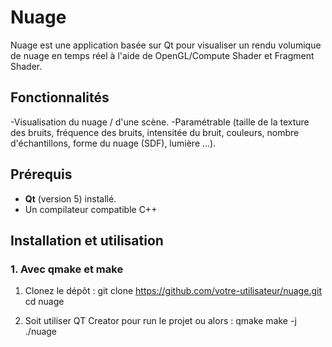 # Nuage

Nuage est une application basée sur Qt pour visualiser un rendu volumique de nuage en temps réel à l'aide de OpenGL/Compute Shader et Fragment Shader.

## Fonctionnalités

-Visualisation du nuage / d'une scène. 
-Paramétrable (taille de la texture des bruits, fréquence des bruits, intensitée du bruit, couleurs, nombre d'échantillons, forme du nuage (SDF), lumière ...).

## Prérequis
- **Qt** (version 5) installé.
- Un compilateur compatible C++ 

## Installation et utilisation

### 1. Avec qmake et make
1. Clonez le dépôt :
   git clone https://github.com/votre-utilisateur/nuage.git
   cd nuage

2. Soit utiliser QT Creator pour run le projet ou alors :
   qmake
   make -j
   ./nuage
